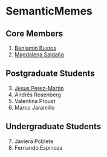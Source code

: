# SemanticMemes

## Core Members
1. [Benjamin Bustos](https://www.dcc.uchile.cl/benjamin_bustos)
2. [Magdalena Saldaña](http://comunicaciones.uc.cl/personas/magdalena-saldana-villa/)

## Postgraduate Students
3. [Jesus Perez-Martin](https://users.dcc.uchile.cl/~jeperez/)
4. Andrés Rosenberg
5. Valentina Proust
6. Marco Jaramillo

## Undergraduate Students
7. Javiera Poblete
8. Fernando Espinoza
